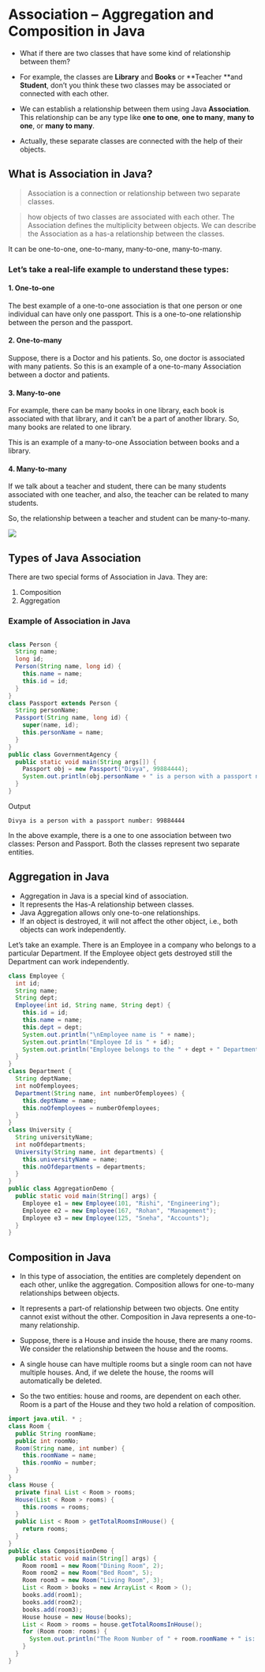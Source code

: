 
# Association – Aggregation and Composition in Java

* What if there are two classes that have some kind of relationship between them?

* For example, the classes are **Library** and **Books** or **Teacher **and **Student**, don’t you think these two classes may be associated or connected with each other.

* We can establish a relationship between them using Java **Association**. This relationship can be any type like **one to one**, **one to many**, **many to one**, or **many to many**.

* Actually, these separate classes are connected with the help of their objects. 


## What is Association in Java?


> Association is a connection or relationship between two separate classes.

> how objects of two classes are associated with each other. The Association defines the multiplicity between objects. We can describe the Association as a has-a relationship between the classes.

It can be one-to-one, one-to-many, many-to-one, many-to-many.


### Let’s take a real-life example to understand these types:

#### 1. One-to-one

The best example of a one-to-one association is that one person or one individual can have only one passport. This is a one-to-one relationship between the person and the passport.


#### 2. One-to-many

Suppose, there is a Doctor and his patients. So, one doctor is associated with many patients. So this is an example of a one-to-many Association between a doctor and patients.

#### 3. Many-to-one
For example, there can be many books in one library, each book is associated with that library, and it can’t be a part of another library. So, many books are related to one library.

This is an example of a many-to-one Association between books and a library.

#### 4. Many-to-many
If we talk about a teacher and student, there can be many students associated with one teacher, and also, the teacher can be related to many students.

So, the relationship between a teacher and student can be many-to-many.

![](https://techvidvan.com/tutorials/wp-content/uploads/sites/2/2020/06/Association-in-Java.jpg)

## Types of Java Association

There are two special forms of Association in Java. They are:
1. Composition
2. Aggregation


### Example of Association in Java


```java

class Person {
  String name;
  long id;
  Person(String name, long id) {
    this.name = name;
    this.id = id;
  }
}
class Passport extends Person {
  String personName;
  Passport(String name, long id) {
    super(name, id);
    this.personName = name;
  }
}
public class GovernmentAgency {
  public static void main(String args[]) {
    Passport obj = new Passport("Divya", 99884444);
    System.out.println(obj.personName + " is a person with a passport number: " + obj.id);
  }
}
```
Output


```
Divya is a person with a passport number: 99884444
```
In the above example, there is a one to one association between two classes: Person and Passport. Both the classes represent two separate entities.


## Aggregation in Java
* Aggregation in Java is a special kind of association. 
* It represents the Has-A relationship between classes. 
* Java Aggregation allows only one-to-one relationships.
* If an object is destroyed, it will not affect the other object, i.e., both objects can work independently.

Let’s take an example. There is an Employee in a company who belongs to a particular Department. If the Employee object gets destroyed still the Department can work independently.

```java
class Employee {
  int id;
  String name;
  String dept;
  Employee(int id, String name, String dept) {
    this.id = id;
    this.name = name;
    this.dept = dept;
    System.out.println("\nEmployee name is " + name);
    System.out.println("Employee Id is " + id);
    System.out.println("Employee belongs to the " + dept + " Department");
  }
}
class Department {
  String deptName;
  int noOfemployees;
  Department(String name, int numberOfemployees) {
    this.deptName = name;
    this.noOfemployees = numberOfemployees;
  }
}
class University {
  String universityName;
  int noOfdepartments;
  University(String name, int departments) {
    this.universityName = name;
    this.noOfdepartments = departments;
  }
}
public class AggregationDemo {
  public static void main(String[] args) {
    Employee e1 = new Employee(101, "Rishi", "Engineering");
    Employee e2 = new Employee(167, "Rohan", "Management");
    Employee e3 = new Employee(125, "Sneha", "Accounts");
  }
}
```

## Composition in Java
* In this type of association, the entities are completely dependent on each other, unlike the aggregation. Composition allows for one-to-many relationships between objects.

* It represents a part-of relationship between two objects. One entity cannot exist without the other. Composition in Java represents a one-to-many relationship.

* Suppose, there is a House and inside the house, there are many rooms. We consider the relationship between the house and the rooms.

* A single house can have multiple rooms but a single room can not have multiple houses. And, if we delete the house, the rooms will automatically be deleted.

* So the two entities: house and rooms, are dependent on each other. Room is a part of the House and they two hold a relation of composition.


```java
import java.util. * ;
class Room {
  public String roomName;
  public int roomNo;
  Room(String name, int number) {
    this.roomName = name;
    this.roomNo = number;
  }
}
class House {
  private final List < Room > rooms;
  House(List < Room > rooms) {
    this.rooms = rooms;
  }
  public List < Room > getTotalRoomsInHouse() {
    return rooms;
  }
}
public class CompositionDemo {
  public static void main(String[] args) {
    Room room1 = new Room("Dining Room", 2);
    Room room2 = new Room("Bed Room", 5);
    Room room3 = new Room("Living Room", 3);
    List < Room > books = new ArrayList < Room > ();
    books.add(room1);
    books.add(room2);
    books.add(room3);
    House house = new House(books);
    List < Room > rooms = house.getTotalRoomsInHouse();
    for (Room room: rooms) {
      System.out.println("The Room Number of " + room.roomName + " is: " + room.roomNo);
    }
  }
}
```
